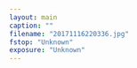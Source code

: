 ```yaml
---
layout: main
caption: ""
filename: "20171116220336.jpg"
fstop: "Unknown"
exposure: "Unknown"
---
```

